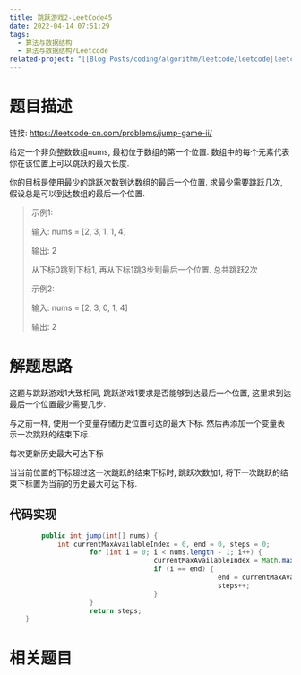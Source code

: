```yaml
---
title: 跳跃游戏2-LeetCode45
date: 2022-04-14 07:51:29
tags:
  - 算法与数据结构
  - 算法与数据结构/Leetcode
related-project: "[[Blog Posts/coding/algorithm/leetcode/leetcode|leetcode]]"
---
```


# 题目描述

链接: https://leetcode-cn.com/problems/jump-game-ii/

给定一个非负整数数组nums, 最初位于数组的第一个位置. 数组中的每个元素代表你在该位置上可以跳跃的最大长度.

你的目标是使用最少的跳跃次数到达数组的最后一个位置. 求最少需要跳跃几次, 假设总是可以到达数组的最后一个位置.

> 示例1:
>
> 输入: nums = \[2, 3, 1, 1, 4]
>
> 输出: 2
>
> 从下标0跳到下标1, 再从下标1跳3步到最后一个位置. 总共跳跃2次
>
> 示例2:
>
> 输入: nums = \[2, 3, 0, 1, 4]
>
> 输出: 2

<!--more-->

# 解题思路

这题与跳跃游戏1大致相同, 跳跃游戏1要求是否能够到达最后一个位置, 这里求到达最后一个位置最少需要几步.

与之前一样, 使用一个变量存储历史位置可达的最大下标. 然后再添加一个变量表示一次跳跃的结束下标.

每次更新历史最大可达下标

当当前位置的下标超过这一次跳跃的结束下标时, 跳跃次数加1, 将下一次跳跃的结束下标置为当前的历史最大可达下标.

## 代码实现

```java
		public int jump(int[] nums) {
		    int currentMaxAvailableIndex = 0, end = 0, steps = 0;
		    		for (int i = 0; i < nums.length - 1; i++) {
		    		    			currentMaxAvailableIndex = Math.max(currentMaxAvailableIndex, nums[i] + i);
		    		    			if (i == end) {
		    		    		    				end = currentMaxAvailableIndex;
		    		    		    				steps++;
		    		    			}
		    		}
		    		return steps;
	}
```

# 相关题目

